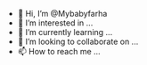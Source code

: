 - 👋 Hi, I’m @Mybabyfarha
- 👀 I’m interested in ...
- 🌱 I’m currently learning ...
- 💞️ I’m looking to collaborate on ...
- 📫 How to reach me ...

<!---
Mybabyfarha/Mybabyfarha is a ✨ special ✨ repository because its `README.md` (this file) appears on your GitHub profile.
You can click the Preview link to take a look at your changes.
--->
